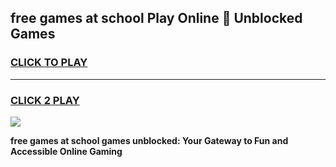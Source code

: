 
## free games at school Play Online 👋 Unblocked Games
<h3>
<a href="https://news.freeplayer.one?title=free_games_at_school&ref=17GH">CLICK TO PLAY</a></h3>
<hr>

<h3>
<a href="https://news.freeplayer.one?title=free_games_at_school&ref=17GH">CLICK 2 PLAY</a>
  
</h3>

<a href="https://news.freeplayer.one?title=free_games_at_school&ref=17GH/"><img src="https://clearcache.store/games.png"></a>


**free games at school games unblocked: Your Gateway to Fun and Accessible Online Gaming**
